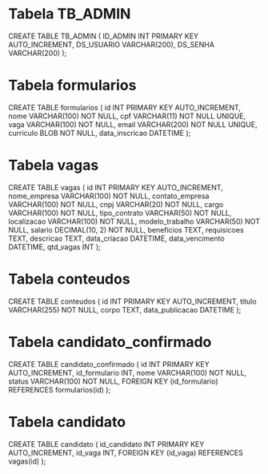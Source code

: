 # Tabela TB_ADMIN
CREATE TABLE TB_ADMIN (
  ID_ADMIN INT PRIMARY KEY AUTO_INCREMENT,
  DS_USUARIO VARCHAR(200),
  DS_SENHA VARCHAR(200)
);

# Tabela formularios
CREATE TABLE formularios (
  id INT PRIMARY KEY AUTO_INCREMENT,
  nome VARCHAR(100) NOT NULL,
  cpf VARCHAR(11) NOT NULL UNIQUE,
  vaga VARCHAR(100) NOT NULL,
  email VARCHAR(200) NOT NULL UNIQUE,
  curriculo BLOB NOT NULL,
  data_inscricao DATETIME
);

# Tabela vagas
CREATE TABLE vagas (
  id INT PRIMARY KEY AUTO_INCREMENT,
  nome_empresa VARCHAR(100) NOT NULL,
  contato_empresa VARCHAR(100) NOT NULL,
  cnpj VARCHAR(20) NOT NULL,
  cargo VARCHAR(100) NOT NULL,
  tipo_contrato VARCHAR(50) NOT NULL,
  localizacao VARCHAR(100) NOT NULL,
  modelo_trabalho VARCHAR(50) NOT NULL,
  salario DECIMAL(10, 2) NOT NULL,
  beneficios TEXT,
  requisicoes TEXT,
  descricao TEXT,
  data_criacao DATETIME,
  data_vencimento DATETIME,
  qtd_vagas INT
);

# Tabela conteudos
CREATE TABLE conteudos (
  id INT PRIMARY KEY AUTO_INCREMENT,
  titulo VARCHAR(255) NOT NULL,
  corpo TEXT,
  data_publicacao DATETIME
);

# Tabela candidato_confirmado
CREATE TABLE candidato_confirmado (
  id INT PRIMARY KEY AUTO_INCREMENT,
  id_formulario INT,
  nome VARCHAR(100) NOT NULL,
  status VARCHAR(100) NOT NULL,
  FOREIGN KEY (id_formulario) REFERENCES formularios(id)
);

# Tabela candidato
CREATE TABLE candidato (
  id_candidato INT PRIMARY KEY AUTO_INCREMENT,
  id_vaga INT,
  FOREIGN KEY (id_vaga) REFERENCES vagas(id)
);

